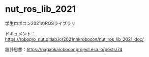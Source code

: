 # nut_ros_lib_2021

学生ロボコン2021のROSライブラリ

ドキュメント：https://robopro_nut.gitlab.io/2021nhkrobocon/nut_ros_lib_2021_doc/

設計思想：https://nagaokaroboconproject.esa.io/posts/74
